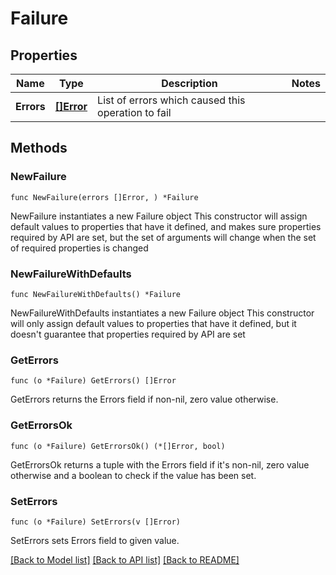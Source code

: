 # Failure

## Properties

Name | Type | Description | Notes
------------ | ------------- | ------------- | -------------
**Errors** | [**[]Error**](Error.md) | List of errors which caused this operation to fail | 

## Methods

### NewFailure

`func NewFailure(errors []Error, ) *Failure`

NewFailure instantiates a new Failure object
This constructor will assign default values to properties that have it defined,
and makes sure properties required by API are set, but the set of arguments
will change when the set of required properties is changed

### NewFailureWithDefaults

`func NewFailureWithDefaults() *Failure`

NewFailureWithDefaults instantiates a new Failure object
This constructor will only assign default values to properties that have it defined,
but it doesn't guarantee that properties required by API are set

### GetErrors

`func (o *Failure) GetErrors() []Error`

GetErrors returns the Errors field if non-nil, zero value otherwise.

### GetErrorsOk

`func (o *Failure) GetErrorsOk() (*[]Error, bool)`

GetErrorsOk returns a tuple with the Errors field if it's non-nil, zero value otherwise
and a boolean to check if the value has been set.

### SetErrors

`func (o *Failure) SetErrors(v []Error)`

SetErrors sets Errors field to given value.



[[Back to Model list]](../README.md#documentation-for-models) [[Back to API list]](../README.md#documentation-for-api-endpoints) [[Back to README]](../README.md)


